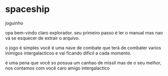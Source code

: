 # spaceship
joguinho

opa bem-vindo claro explorador.
seu primeiro passo é ler o manual
mas nao vá se esquecer de extrair o arquivo.

o jogo é simples você é uma nave de combate
que terá de combater varios inimigos intergalacticos
e vai ficando dificil a cada momento.

é uma pena que você so possua um canhao de missil
mas de o seu melhor, nos contamos com você
caro amigo intergalactico
